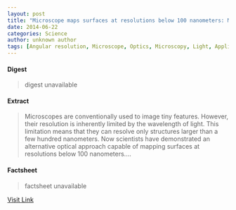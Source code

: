 ```yaml
---
layout: post
title: "Microscope maps surfaces at resolutions below 100 nanometers: Microparticles get the whole picture"
date: 2014-06-22
categories: Science
author: unknown author
tags: [Angular resolution, Microscope, Optics, Microscopy, Light, Applied and interdisciplinary physics, Electromagnetic radiation, Natural philosophy, Atomic molecular and optical physics, Chemistry, Scientific method, Physical chemistry, Electrodynamics]
---
```



#### Digest
>digest unavailable

#### Extract
>Microscopes are conventionally used to image tiny features. However, their resolution is inherently limited by the wavelength of light. This limitation means that they can resolve only structures larger than a few hundred nanometers. Now scientists have demonstrated an alternative optical approach capable of mapping surfaces at resolutions below 100 nanometers....

#### Factsheet
>factsheet unavailable

[Visit Link](http://feeds.sciencedaily.com/~r/sciencedaily/~3/7oPCZYqVMQ8/140619145930.htm)


